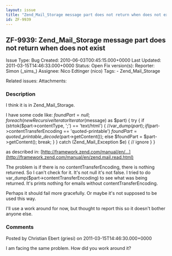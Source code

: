 ```yaml
---
layout: issue
title: "Zend_Mail_Storage message part does not return when does not exist"
id: ZF-9939
---
```


ZF-9939: Zend\_Mail\_Storage message part does not return when does not exist
-----------------------------------------------------------------------------

 Issue Type: Bug Created: 2010-06-03T00:45:15.000+0000 Last Updated: 2011-03-15T14:46:33.000+0000 Status: Open Fix version(s): 
 Reporter:  Simon (\_sims\_)  Assignee:  Nico Edtinger (nico)  Tags: - Zend\_Mail\_Storage
 
 Related issues: 
 Attachments: 
### Description

I think it is in Zend\_Mail\_Storage.

I have some code like: $foundPart = null; foreach (new RecursiveIteratorIterator($message) as $part) { try { if (strtok($part->contentType, ';') == 'text/html') { //var\_dump($part); if ($part->contentTransferEncoding == 'quoted-printable') $foundPart = quoted\_printable\_decode($part->getContent()); else $foundPart = $part->getContent(); break; } } catch (Zend\_Mail\_Exception $e) { // ignore } }

as described in: [http://framework.zend.com/manual/en/…](http://framework.zend.com/manual/en/zend.mail.read.html)

The problem is if there is no contentTransferEncoding, there is nothing returned. So I can't check for it. It's not null it's not false. I tried to do var\_dump($part->contentTransferEncoding) to see what was being returned. It's prints nothing for emails without contentTransferEncoding.

Perhaps it should fail more gracefully. Or maybe it's not supposed to be used this way.

I'll use a work around for now, but thought to report this so it doesn't bother anyone else.

 

 

### Comments

Posted by Christian Ebert (griesi) on 2011-03-15T14:46:30.000+0000

I am facing the same problem. How did you work around it?

 

 